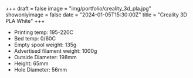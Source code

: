 +++
draft = false
image = "img/portfolio/creality_3d_pla.jpg"
showonlyimage = false
date = "2024-01-05T15:30:00Z"
title = "Creality 3D PLA White"
+++

-   Printing temp: 195-220C
-   Bed temp: 0/60C
-   Empty spool weight: 135g
-   Advertised filament weight: 1000g
-   Outside Diameter: 198mm
-   Height: 65mm
-   Hole Diameter: 56mm
<!--more-->
